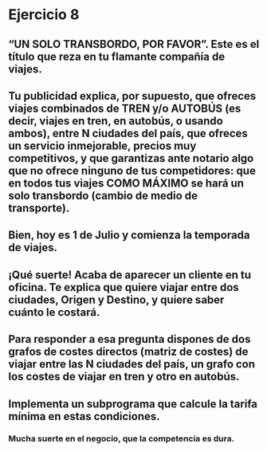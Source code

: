 # Ejercicio 8
## “UN SOLO TRANSBORDO, POR FAVOR”. Este es el título que reza en tu flamante compañía de viajes. 
## Tu publicidad explica, por supuesto, que ofreces viajes combinados de TREN y/o AUTOBÚS (es decir, viajes en tren, en autobús, o usando ambos), entre N ciudades del país, que ofreces un servicio inmejorable, precios muy competitivos, y que garantizas ante notario algo que no ofrece ninguno de tus competidores: que en todos tus viajes COMO MÁXIMO se hará un solo transbordo (cambio de medio de transporte).
## Bien, hoy es 1 de Julio y comienza la temporada de viajes.
## ¡Qué suerte! Acaba de aparecer un cliente en tu oficina. Te explica que quiere viajar entre dos ciudades, Origen y Destino, y quiere saber cuánto le costará.
## Para responder a esa pregunta dispones de dos grafos de costes directos (matriz de costes) de viajar entre las N ciudades del país, un grafo con los costes de viajar en tren y otro en autobús.
## Implementa un subprograma que calcule la tarifa mínima en estas condiciones.
### Mucha suerte en el negocio, que la competencia es dura. 
